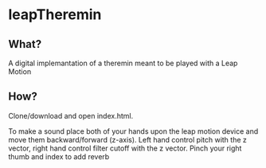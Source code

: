 leapTheremin
============
What?
--------------------
A digital implemantation of a theremin meant to be played with a Leap Motion

How?
--------------------
Clone/download and open index.html.

To make a sound place both of your hands upon the leap motion device and move them backward/forward (z-axis).
Left hand control pitch with the z vector, right hand control filter cutoff with the z vector.
Pinch your right thumb and index to add reverb
